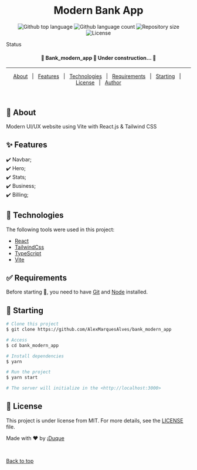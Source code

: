 <div align="center" id="top">
  <!-- <img src="./.github/app.gif" alt="Bank_modern_app" /> -->

&#xa0;

  <!-- <a href="https://bank_modern_app.netlify.app">Demo</a> -->
</div>

<h1 align="center">Modern Bank App</h1>

<p align="center">
  <img alt="Github top language" src="https://img.shields.io/github/languages/top/AlexMarquesAlves/bank_modern_app?color=56BEB8">

  <img alt="Github language count" src="https://img.shields.io/github/languages/count/AlexMarquesAlves/bank_modern_app?color=56BEB8">

  <img alt="Repository size" src="https://img.shields.io/github/repo-size/AlexMarquesAlves/bank_modern_app?color=56BEB8">

  <img alt="License" src="https://img.shields.io/github/license/AlexMarquesAlves/bank_modern_app?color=56BEB8">

  <!-- <img alt="Github issues" src="https://img.shields.io/github/issues/AlexMarquesAlves/bank_modern_app?color=56BEB8" /> -->

  <!-- <img alt="Github forks" src="https://img.shields.io/github/forks/AlexMarquesAlves/bank_modern_app?color=56BEB8" /> -->

  <!-- <img alt="Github stars" src="https://img.shields.io/github/stars/AlexMarquesAlves/bank_modern_app?color=56BEB8" /> -->
</p>

Status

<h4 align="center">
	🚧  Bank_modern_app 🚀 Under construction...  🚧
</h4>

<hr>

<p align="center">
  <a href="#dart-about">About</a> &#xa0; | &#xa0;
  <a href="#sparkles-features">Features</a> &#xa0; | &#xa0;
  <a href="#rocket-technologies">Technologies</a> &#xa0; | &#xa0;
  <a href="#white_check_mark-requirements">Requirements</a> &#xa0; | &#xa0;
  <a href="#checkered_flag-starting">Starting</a> &#xa0; | &#xa0;
  <a href="#memo-license">License</a> &#xa0; | &#xa0;
  <a href="https://github.com/AlexMarquesAlves" target="_blank">Author</a>
</p>

<br>

## :dart: About

Modern UI/UX website using Vite with React.js & Tailwind CSS

## :sparkles: Features

:heavy_check_mark: Navbar;\
:heavy_check_mark: Hero;\
:heavy_check_mark: Stats;\
:heavy_check_mark: Business;\
:heavy_check_mark: Billing;

<!-- :heavy_check_mark: Feature 3; -->

## :rocket: Technologies

The following tools were used in this project:

- [React](https://pt-br.reactjs.org/)
- [TailwindCss](https://tailwindcss.com/)
- [TypeScript](https://www.typescriptlang.org/)
- [Vite](https://vitejs.dev/)

## :white_check_mark: Requirements

Before starting :checkered_flag:, you need to have [Git](https://git-scm.com) and [Node](https://nodejs.org/es/) installed.

## :checkered_flag: Starting

```bash
# Clone this project
$ git clone https://github.com/AlexMarquesAlves/bank_modern_app

# Access
$ cd bank_modern_app

# Install dependencies
$ yarn

# Run the project
$ yarn start

# The server will initialize in the <http://localhost:3000>
```

## :memo: License

This project is under license from MIT. For more details, see the [LICENSE](LICENSE.md) file.

Made with :heart: by <a href="https://github.com/AlexMarquesAlves" target="_blank">¡Duque</a>

&#xa0;

<a href="#top">Back to top</a>
